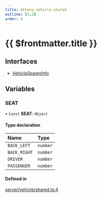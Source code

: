 ```yaml
---
title: Athena.vehicle.shared
outline: [1,3]
order: 0
---
```


# {{ $frontmatter.title }}


## Interfaces

- [VehicleSpawnInfo](../interfaces/server_vehicle_shared_VehicleSpawnInfo.md)

## Variables

### SEAT

• `Const` **SEAT**: `Object`

#### Type declaration

| Name | Type |
| :------ | :------ |
| `BACK_LEFT` | `number` |
| `BACK_RIGHT` | `number` |
| `DRIVER` | `number` |
| `PASSENGER` | `number` |

#### Defined in

[server/vehicle/shared.ts:4](https://github.com/Stuyk/altv-athena/blob/a762ea7/src/core/server/vehicle/shared.ts#L4)

